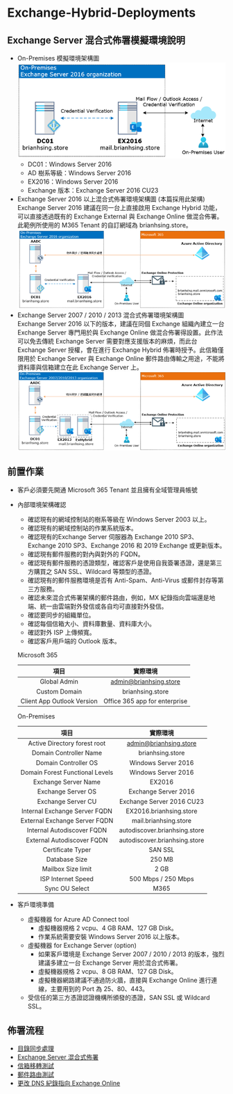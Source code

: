 # Exchange-Hybrid-Deployments

## Exchange Server 混合式佈署模擬環境說明
- On-Premises 模擬環境架構圖<br>
  ![Github](Images/On-Premise-Exchange.png)<br>
  - DC01：Windows Server 2016
  - AD 樹系等級：Windows Server 2016
  - EX2016：Windows Server 2016
  - Exchange 版本：Exchange Server 2016 CU23
- Exchange Server 2016 以上混合式佈署環境架構圖 (本篇採用此架構)<br>
  Exchange Server 2016 建議在同一台上直接啟用 Exchange Hybrid 功能，可以直接透過既有的 Exchange External 與 Exchange Online 做混合佈署。此範例所使用的 M365 Tenant 的自訂網域為 brianhsing.store。<br>
  ![Github](Images/On-Premise-Exchange-2.png)<br>
- Exchange Server 2007 / 2010 / 2013 混合式佈署環境架構圖<br>
  Exchange Server 2016 以下的版本，建議在同個 Exchange 組織內建立一台 Exchange Server 專門用於與 Exchange Online 做混合佈署得設置。此作法可以免去傳統 Exchange Server 需要對應支援版本的麻煩，而此台 Exchange Server 授權，會在進行 Exchange Hybrid 佈署時授予。此信箱僅限用於 Exchange Server 與 Exchange Online 郵件路由傳輸之用途，不能將資料庫與信箱建立在此 Exchange Server 上。<br>
  ![Github](Images/On-Premise-Exchange-3.png)<br>
## 前置作業
- 客戶必須要先開通 Microsoft 365 Tenant 並且擁有全域管理員帳號<br>
- 內部環境架構確認<br>
  - 確認現有的網域控制站的樹系等級在 Windows Server 2003 以上。<br>
  - 確認現有的網域控制站的作業系統版本。<br>
  - 確認現有的Exchange Server 伺服器為 Exchange 2010 SP3、Exchange 2010 SP3、Exchange 2016 和 2019 Exchange 或更新版本。<br>
  - 確認現有郵件服務的對內與對外的 FQDN。<br>
  - 確認現有郵件服務的憑證類型，確認客戶是使用自我簽署憑證，還是第三方購買之 SAN SSL、Wildcard 等類型的憑證。<br>
  - 確認現有的郵件服務環境是否有 Anti-Spam、Anti-Virus 或郵件封存等第三方服務。<br>
  - 確認未來混合式佈署架構的郵件路由，例如，MX 紀錄指向雲端還是地端、統一由雲端對外發信或各自均可直接對外發信。<br>
  - 確認要同步的組織單位。<br>
  - 確認每個信箱大小、資料庫數量、資料庫大小。<br>
  - 確認對外 ISP 上傳頻寬。<br>
  - 確認客戶用戶端的 Outlook 版本。<br>

  Microsoft 365<br>

  |項目|實際環境|
  |:----:|:--------:|
  |Global Admin|admin@brianhsing.store|
  |Custom Domain|brianhsing.store|
  |Client App Outlook Version|Office 365 app for enterprise|

  On-Premises<br>

  |項目|實際環境|
  |:--------:|:--------:|
  |Active Directory forest root|admin@brianhsing.store|
  |Domain Controller Name|brianhsing.store|
  |Domain Controller OS|Windows Server 2016|
  |Domain Forest Functional Levels|Windows Server 2016|
  |Exchange Server Name|EX2016|
  |Exchange Server OS|Exchange Server 2016|
  |Exchange Server CU|Exchange Server 2016 CU23|
  |Internal Exchange Server FQDN|EX2016.brianhsing.store|
  |External Exchange Server FQDN|mail.brianhsing.store|
  |Internal Autodiscover FQDN|autodiscover.brianhsing.store|
  |External Autodiscover FQDN|autodiscover.brianhsing.store|
  |Certificate Typer|SAN SSL|
  |Database Size| 250 MB |
  |Mailbox Size limit | 2 GB|
  |ISP Internet Speed|500 Mbps / 250 Mbps|
  |Sync OU Select|M365|


- 客戶環境準備<br>
  - 虛擬機器 for Azure AD Connect tool<br>
    - 虛擬機器規格 2 vcpu、4 GB RAM、127 GB Disk。<br>
    - 作業系統需要安裝 Windows Server 2016 以上版本。<br>
  - 虛擬機器 for Exchange Server (option)<br>
    - 如果客戶環境是 Exchange Server 2007 / 2010 / 2013 的版本，強烈建議多建立一台 Exchange Server 用於混合式佈署。<br>
    - 虛擬機器規格 2 vcpu、8 GB RAM、127 GB Disk。<br>
    - 虛擬機器網路建議不通過防火牆，直接與 Exchange Online 進行連線，主要用到的 Port 為 25、80、443。<br>
  - 受信任的第三方憑證認證機構所頒發的憑證，SAN SSL 或 Wildcard SSL。<br>

## 佈署流程

- [目錄同步處理](/ADSync.md)<br>
- [Exchange Server 混合式佈署](/ExchangeHybrid.md)<br>
- [信箱移轉測試](/MailBoxMigrate.md)<br>
- [郵件路由測試](/MailFlow.md)<br>
- [更改 DNS 紀錄指向 Exchange Online](/ChangeDNS.md)<br>